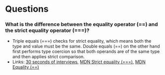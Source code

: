 # Questions

### What is the difference between the equality operator (==) and the strict equality operator (===)?
- Triple equals (===) checks for strict equality, which means both the type and value must be the same. Double equals (==) on the other hand first performs type coercion so that both operands are of the same type and then applies strict comparison.
- Links: [30 seconds of interviews], [MDN Strict equality (===)], [MDN Equality (==)]

[30 seconds of interviews]: https://30secondsofinterviews.org/
[MDN Strict equality (===)]: https://developer.mozilla.org/en-US/docs/Web/JavaScript/Reference/Operators/Strict_equality
[MDN Equality (==)]: https://developer.mozilla.org/en-US/docs/Web/JavaScript/Reference/Operators/Equality
